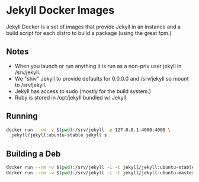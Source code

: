 # Jekyll Docker Images

Jekyll Docker is a set of images that provide Jekyll in an instance and a build
script for each distro to build a package (using the great fpm.)

## Notes
  * When you launch or run anything it is run as a non-priv user jekyll in /srv/jekyll.
  * We "shiv" Jekyll to provide defaults for 0.0.0.0 and /srv/jekyll so mount to /srv/jekyll.
  * Jekyll has access to sudo (mostly for the build system.)
  * Ruby is stored in /opt/jekyll bundled w/ Jekyll.

## Running

```sh
docker run --rm -v $(pwd):/srv/jekyll -p 127.0.0.1:4000:4000 \
  jekyll/jekyll:ubuntu-stable jekyll s
```

## Building a Deb

```sh
docker run --rm -v $(pwd):/srv/jekyll -i -t jekyll/jekyll:ubuntu-stable buildeb
docker run --rm -v $(pwd):/srv/jekyll -i -t jekyll/jekyll:ubuntu-master buildeb
```
